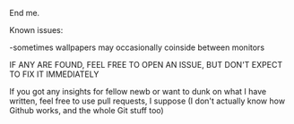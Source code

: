 End me.

Known issues:

-sometimes wallpapers may occasionally coinside between monitors


IF ANY ARE FOUND, FEEL FREE TO OPEN AN ISSUE, BUT DON'T EXPECT TO FIX IT IMMEDIATELY

If you got any insights for fellow newb or want to dunk on what I have written, feel free to use pull requests, I suppose (I don't actually know how Github works, and the whole Git stuff too)
